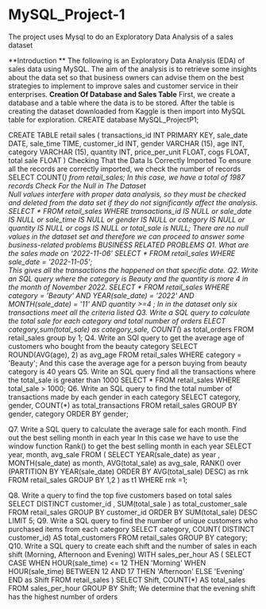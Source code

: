 # MySQL_Project-1
The project uses Mysql to do an Exploratory Data Analysis of a sales dataset 

**Introduction **
The following is an Exploratory Data Analysis (EDA) of sales data using MySQL. The aim of the analysis is to retrieve some insights about the data set so that business owners can advise them on the best strategies to implement to improve sales and customer service in their enterprises.
**Creation Of Database and Sales Table** 
First, we create a database and a table where the data is to be stored. After the table is creating the dataset downloaded from Kaggle is then import into MySQL table for exploration.
	CREATE database MySQL_ProjectP1;


CREATE TABLE retail sales 
		(
				transactions_id INT PRIMARY KEY,
				sale_date DATE,
                sale_time TIME,
                customer_id INT,
                gender VARCHAR (15),
                age INT,
                category VARCHAR (15),
                quantity INT,
                price_per_unit FLOAT,
                cogs FLOAT,
                total sale FLOAT 
		)
Checking That the Data Is Correctly Imported 
To ensure all the records are correctly imported, we check the number of records
SELECT COUNT(*) from retail_sales;
In this case, we have a total of 1987 records 
Check For the Null in The Dataset  
Null values interfere with proper data analysis, so they must be checked and deleted from the data set if they do not significantly affect the analysis.
	SELECT * FROM retail_sales 
WHERE 
	transactions_id IS NULL
    or
    sale_date IS NULL 
    or
    sale_time IS NULL 
    or
    gender IS NULL 
    or
    category IS NULL 
    or
    quantity IS NULL
    or 
    cogs IS NULL 
    or
    total_sale is NULL;
There are no null values in the dataset set and therefore we can proceed to answer some business-related problems 
BUSINESS RELATED PROBLEMS 
Q1. What are the sales made on ‘2022-11-06’
	SELECT * FROM retail_sales 
	WHERE sale_date = '2022-11-05';  
This gives all the transactions the happened on that specific date.
Q2. Write an SQL query where the category is Beauty and the quantity is more 4 in the month of November 2022.
	SELECT * FROM retail_sales 
    WHERE category = 'Beauty' 
		AND YEAR(sale_date) = '2022' 
        AND MONTH(sale_date) = '11'
        AND quantity >=4 ;
In in the dataset only six transactions meet all the criteria listed
Q3. Write a SQL query to calculate the total sale for each category and total number of orders
	ELECT category,sum(total_sale) as category_sale, COUNT(*) as total_orders 
	FROM retail_sales
	group by 1;
Q4. Write an SQl query to get the average age of customers who bought from the beauty category 
	SELECT ROUND(AVG(age), 2) as avg_age
	FROM retail_sales
    WHERE category = 'Beauty';
And this case the average age for a person buying from beauty category is 40 years 
Q5. Write an SQL query find all the transactions where the total_sale is greater than 1000
	SELECT 
	* FROM retail_sales
    WHERE total_sale > 1000;
Q6. Write an SQL query to find the total number of transactions made by each gender in each category 
	SELECT category, gender, COUNT(*) as total_transactions 
	FROM retail_sales
    GROUP BY gender, category
    ORDER BY gender;

Q7. Write a SQL query to calculate the average sale for each month. Find out the best selling month in each year 
In this case we have to use the window function Rank() to get the best selling month in each year 
	SELECT year,
	month,
    avg_sale 
FROM
(
	SELECT  YEAR(sale_date) as year , MONTH(sale_date) as month, 
	AVG(total_sale) as avg_sale,
	RANK() over (PARTITION BY YEAR(sale_date) ORDER BY AVG(total_sale) DESC) as rnk
	FROM retail_sales
	GROUP BY 1,2 
) as t1 WHERE rnk  =1;

Q8. Write a query to find the top five customers based on total sales 
	SELECT DISTINCT customer_id , SUM(total_sale ) as total_customer_sale
	FROM retail_sales
    GROUP BY customer_id
    ORDER BY SUM(total_sale) DESC
    LIMIT 5;
Q9. Write a SQL query to find the number of unique customers who purchased items from each category
	SELECT  category, COUNT( DISTINCT customer_id) AS total_customers 
	FROM retail_sales
    GROUP BY category;
Q10. Write a SQL query to create each shift and the number of sales in each shift (Morning, Afternoon and Evening)
	WITH sales_per_hour
AS 
(
SELECT 	 
    CASE 
    WHEN HOUR(sale_time) <= 12 THEN 'Morning'
    WHEN HOUR(sale_time)  BETWEEN 12 AND 17 THEN 'Afternoon'
    ELSE 'Evening' END as Shift 
    FROM retail_sales 
)
SELECT Shift,
	COUNT(*) AS total_sales
FROM sales_per_hour
GROUP BY Shift;
We determine that the evening shift has the highest number of orders 

